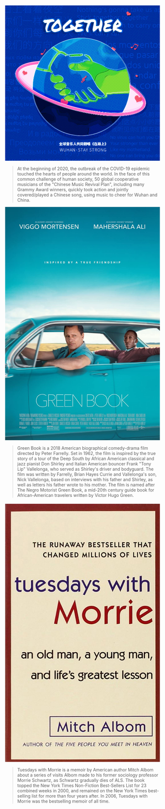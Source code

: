 ![img](20220416.assets/b88dd298f821b7c8a4f5e3b64d292d1c.png)

> At the beginning of 2020, the outbreak of the COVID-19 epidemic touched the hearts of people around the world. In the face of this common challenge of human society, 50 global cooperative musicians of the "Chinese Music Revival Plan", including many Grammy Award winners, quickly took action and jointly covered/played a Chinese song, using music to cheer for Wuhan and China.



![img](Untitled.assets/MV5BYzIzYmJlYTYtNGNiYy00N2EwLTk4ZjItMGYyZTJiOTVkM2RlXkEyXkFqcGdeQXVyODY1NDk1NjE@._V1_FMjpg_UX1000_.jpg)

> Green Book is a 2018 American biographical comedy-drama film directed by Peter Farrelly. Set in 1962, the film is inspired by the true story of a tour of the Deep South by African American classical and jazz pianist Don Shirley and Italian American bouncer Frank "Tony Lip" Vallelonga, who served as Shirley's driver and bodyguard. The film was written by Farrelly, Brian Hayes Currie and Vallelonga's son, Nick Vallelonga, based on interviews with his father and Shirley, as well as letters his father wrote to his mother. The film is named after The Negro Motorist Green Book, a mid-20th century guide book for African-American travelers written by Victor Hugo Green.



![Tuesdays with Morrie - Diwan](Untitled.assets/9780385496490.jpg)

> Tuesdays with Morrie is a memoir by American author Mitch Albom about a series of visits Albom made to his former sociology professor Morrie Schwartz, as Schwartz gradually dies of ALS. The book topped the New York Times Non-Fiction Best-Sellers List for 23 combined weeks in 2000, and remained on the New York Times best-selling list for more than four years after. In 2006, Tuesdays with Morrie was the bestselling memoir of all time.